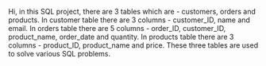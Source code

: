 Hi, in this SQL project, there are 3 tables which are - customers, orders and products. 
In customer table there are 3 columns - customer_ID, name and email.
In orders table there are 5 columns - order_ID, customer_ID, product_name, order_date and quantity. 
In products table there are 3 columns - product_ID, product_name and price.
These three tables are used to solve various SQL problems. 

